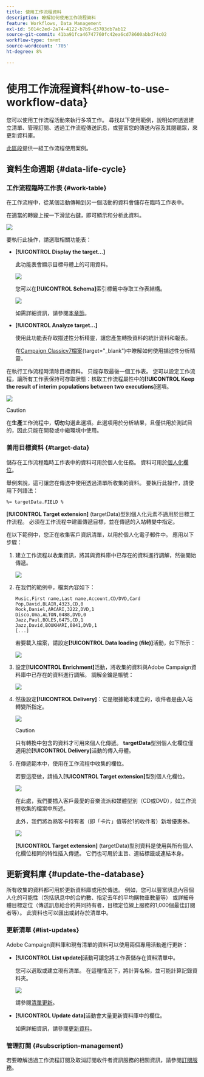 ```yaml
---
title: 使用工作流程資料
description: 瞭解如何使用工作流程資料
feature: Workflows, Data Management
exl-id: 5014c2ed-2a74-4122-b7b9-d3703db7ab12
source-git-commit: 41ba91fca46747760fc42ea6cd78600abbd74c02
workflow-type: tm+mt
source-wordcount: '705'
ht-degree: 8%

---
```


# 使用工作流程資料{#how-to-use-workflow-data}

您可以使用工作流程活動來執行多項工作。 尋找以下使用範例，說明如何透過建立清單、管理訂閱、透過工作流程傳送訊息，或豐富您的傳送內容及其閱聽眾，來更新資料庫。

[此區段](workflow-use-cases.md)提供一組工作流程使用案例。

## 資料生命週期 {#data-life-cycle}

### 工作流程臨時工作表 {#work-table}

在工作流程中，從某個活動傳輸到另一個活動的資料會儲存在臨時工作表中。

在適當的轉變上按一下滑鼠右鍵，即可顯示和分析此資料。

![](assets/wf-right-click-analyze.png)

要執行此操作，請選取相關功能表：

* **[!UICONTROL Display the target...]**

  此功能表會顯示目標母體上的可用資料。

  ![](assets/wf-right-click-display.png)

  您可以在&#x200B;**[!UICONTROL Schema]**&#x200B;索引標籤中存取工作表結構。

  ![](assets/wf-right-click-schema.png)

  如需詳細資訊，請參閱[本章節](monitor-workflow-execution.md#worktables-and-workflow-schema)。

* **[!UICONTROL Analyze target...]**

  使用此功能表存取描述性分析精靈，讓您產生轉換資料的統計資料和報表。

  在[Campaign Classicv7檔案](https://experienceleague.adobe.com/docs/campaign-classic/using/reporting/analyzing-populations/about-descriptive-analysis.html?lang=zh-Hant){target="_blank"}中瞭解如何使用描述性分析精靈。

在執行工作流程時清除目標資料。 只能存取最後一個工作表。 您可以設定工作流程，讓所有工作表保持可存取狀態：核取工作流程屬性中的&#x200B;**[!UICONTROL Keep the result of interim populations between two executions]**&#x200B;選項。

![](assets/wf-purge-data-option.png)

>[!CAUTION]
>
>在&#x200B;**生產**&#x200B;工作流程中，**切勿**&#x200B;勾選此選項。此選項用於分析結果，且僅供用於測試目的，因此只能在開發或中繼環境中使用。


### 善用目標資料 {#target-data}

儲存在工作流程臨時工作表中的資料可用於個人化任務。 資料可用於[個人化欄位](../../v8/send/personalization-fields.md)。

舉例來說，這可讓您在傳送中使用透過清單所收集的資料。 要執行此操作，請使用下列語法：

```
%= targetData.FIELD %
```

**[!UICONTROL Target extension]** (targetData)型別個人化元素不適用於目標工作流程。 必須在工作流程中建置傳遞目標，並在傳遞的入站轉變中指定。

在以下範例中，您正在收集客戶資訊清單，以用於個人化電子郵件中。 應用以下步驟：

1. 建立工作流程以收集資訊，將其與資料庫中已存在的資料進行調解，然後開始傳遞。

   ![](assets/wf-targetdata-sample-1.png)

1. 在我們的範例中，檔案內容如下：

   ```
   Music,First name,Last name,Account,CD/DVD,Card
   Pop,David,BLAIR,4323,CD,0
   Rock,Daniel,ARCARI,3222,DVD,1
   Disco,Uma,ALTON,0488,DVD,0
   Jazz,Paul,BOLES,6475,CD,1
   Jazz,David,BOUKHARI,0841,DVD,1
   [...]
   ```

   若要載入檔案，請設定&#x200B;**[!UICONTROL Data loading (file)]**&#x200B;活動，如下所示：

   ![](assets/wf-targetdata-sample-2.png)

1. 設定&#x200B;**[!UICONTROL Enrichment]**&#x200B;活動，將收集的資料與Adobe Campaign資料庫中已存在的資料進行調解。 調解金鑰是帳號：

   ![](assets/wf-targetdata-sample-3.png)

1. 然後設定&#x200B;**[!UICONTROL Delivery]**：它是根據範本建立的，收件者是由入站轉變所指定。

   ![](assets/wf-targetdata-sample-4.png)

   >[!CAUTION]
   >
   >只有轉換中包含的資料才可用來個人化傳遞。 **targetData**&#x200B;型別個人化欄位僅適用於&#x200B;**[!UICONTROL Delivery]**&#x200B;活動的傳入母體。

1. 在傳遞範本中，使用在工作流程中收集的欄位。

   若要這麼做，請插入&#x200B;**[!UICONTROL Target extension]**&#x200B;型別個人化欄位。

   ![](assets/wf-targetdata-sample-5.png)

   在此處，我們要插入客戶最愛的音樂流派和媒體型別（CD或DVD），如工作流程收集的檔案中所述。

   此外，我們將為熟客卡持有者（即「卡片」值等於1的收件者）新增優惠券。

   ![](assets/wf-targetdata-sample-6.png)

   **[!UICONTROL Target extension]** (targetData)型別資料是使用與所有個人化欄位相同的特性插入傳遞。 它們也可用於主旨、連結標籤或連結本身。


## 更新資料庫 {#update-the-database}

所有收集的資料都可用於更新資料庫或用於傳送。 例如，您可以豐富訊息內容個人化的可能性（包括訊息中的合約數、指定去年的平均購物車數量等） 或詳細母體目標定位（傳送訊息給合約共同持有者，目標定位線上服務的1,000個最佳訂閱者等）。 此資料也可以匯出或封存於清單中。

### 更新清單  {#list-updates}

Adobe Campaign資料庫和現有清單的資料可以使用兩個專用活動進行更新：

* **[!UICONTROL List update]**&#x200B;活動可讓您將工作表儲存在資料清單中。

  您可以選取或建立現有清單。 在這種情況下，將計算名稱，並可能計算記錄資料夾。

  ![](assets/s_user_create_list.png)

  請參閱[清單更新](list-update.md)。

* **[!UICONTROL Update data]**&#x200B;活動會大量更新資料庫中的欄位。

  如需詳細資訊，請參閱[更新資料](update-data.md)。

### 管理訂閱 {#subscription-management}

若要瞭解透過工作流程訂閱及取消訂閱收件者資訊服務的相關資訊，請參閱[訂閱服務](subscription-services.md)。
